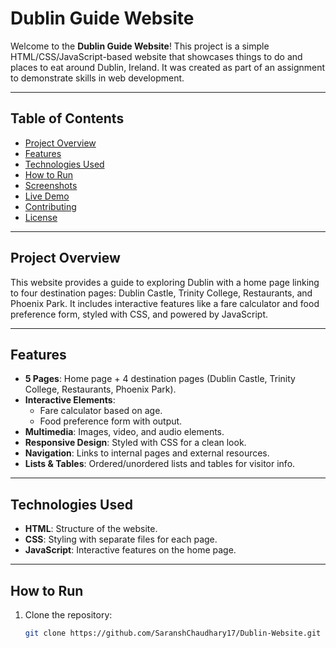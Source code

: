 # Dublin Guide Website

Welcome to the **Dublin Guide Website**! This project is a simple HTML/CSS/JavaScript-based website that showcases things to do and places to eat around Dublin, Ireland. It was created as part of an assignment to demonstrate skills in web development.

---

## Table of Contents
- [Project Overview](#project-overview)
- [Features](#features)
- [Technologies Used](#technologies-used)
- [How to Run](#how-to-run)
- [Screenshots](#screenshots)
- [Live Demo](#live-demo)
- [Contributing](#contributing)
- [License](#license)

---

## Project Overview
This website provides a guide to exploring Dublin with a home page linking to four destination pages: Dublin Castle, Trinity College, Restaurants, and Phoenix Park. It includes interactive features like a fare calculator and food preference form, styled with CSS, and powered by JavaScript.

---

## Features
- **5 Pages**: Home page + 4 destination pages (Dublin Castle, Trinity College, Restaurants, Phoenix Park).
- **Interactive Elements**:
  - Fare calculator based on age.
  - Food preference form with output.
- **Multimedia**: Images, video, and audio elements.
- **Responsive Design**: Styled with CSS for a clean look.
- **Navigation**: Links to internal pages and external resources.
- **Lists & Tables**: Ordered/unordered lists and tables for visitor info.

---

## Technologies Used
- **HTML**: Structure of the website.
- **CSS**: Styling with separate files for each page.
- **JavaScript**: Interactive features on the home page.

---

## How to Run
1. Clone the repository:
   ```bash
   git clone https://github.com/SaranshChaudhary17/Dublin-Website.git
